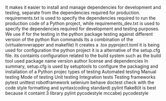 It makes it easier to install and manage dependencies for development and testing, separate from the dependencies required for production.
requirements.txt is used to specify the dependencies required to run the production code of a Python project, while requirements_dev.txt is used to specify the dependencies required for development and testing purposes.
We use if for the testing in the python package testing against different version of the python
Run commands
Its a combination of the (virtualenvwrapper and makefile)
It creates a .tox
pyproject.toml
it is being used for configuration the python project it is a alternative of the setup.cfg file. its containts configuration related to the build system such as the build tool used package name version author license and dependencies
In summary, setup.cfg is used by setuptools to configure the packaging and installation of a Python projec
types of testing
Automated testing
Manual testing
Mode of testing
Unit testing
Integration tests
Testing frameworks
pytest
unittest
robotframework
selenium
behave
doctest
check with the code style formatting and syntax(coding standard)
pylint
flake8(it is best because it containt 3 library pylint pycodestyle mccabe)
pycodestyle